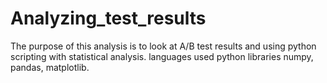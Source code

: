 # Analyzing_test_results
The purpose of this analysis is to look at A/B test results and using python scripting with statistical analysis.
languages used python
libraries numpy, pandas, matplotlib.
